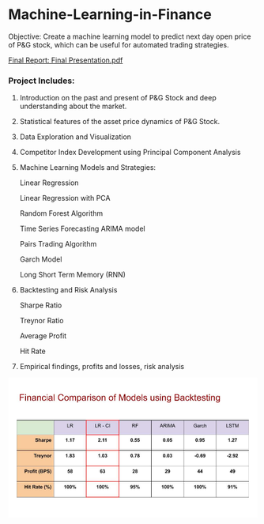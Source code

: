 # Machine-Learning-in-Finance

Objective: Create a machine learning model to predict next day open price of P&G stock, which can be useful for automated trading strategies.

[Final Report: Final Presentation.pdf](https://github.com/parthrana34/INFO-7374-Machine-Learning-in-Finance/blob/master/Final%20Presentation.pdf)

### Project Includes:

1. Introduction on the past and present of P&G Stock and deep understanding about the market.
 
2. Statistical features of the asset price dynamics of P&G Stock.
 
3. Data Exploration and Visualization

4. Competitor Index Development using Principal Component Analysis

5. Machine Learning Models and Strategies:


    Linear Regression
    
    Linear Regression with PCA
    
    Random Forest Algorithm
    
    Time Series Forecasting ARIMA model
    
    Pairs Trading Algorithm
    
    Garch Model
    
    Long Short Term Memory (RNN)
    

6. Backtesting and Risk Analysis

    Sharpe Ratio
    
    Treynor Ratio
    
    Average Profit
    
    Hit Rate


7. Empirical findings, profits and losses, risk analysis

![alt text](https://github.com/parthrana34/INFO-7374-Machine-Learning-in-Finance/blob/master/Results.jpg "Logo Title Text 1")

